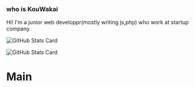 ### who is KouWakai
Hi! I'm a junior web developpr(mostly writing js,php) who work at startup company.


![GitHub Stats Card](https://github-readme-stats.vercel.app/api?username=KouWakai&show_icons=true&theme=synthwave)

![GitHub Stats Card](https://github-readme-stats.vercel.app/api/top-langs/?username=KouWakai&theme=synthwave&layout=compact)

# Main

<!--
**KouWakai/KouWakai** is a ✨ _special_ ✨ repository because its `README.md` (this file) appears on your GitHub profile.

Here are some ideas to get you started:

- 🔭 I’m currently working on ...
- 🌱 I’m currently learning ...
- 👯 I’m looking to collaborate on ...
- 🤔 I’m looking for help with ...
- 💬 Ask me about ...
- 📫 How to reach me: ...
- 😄 Pronouns: ...
- ⚡ Fun fact: ...
-->
